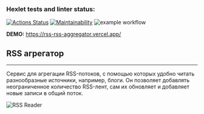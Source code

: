 ### Hexlet tests and linter status:
[![Actions Status](https://github.com/mltsk/frontend-project-lvl3/workflows/hexlet-check/badge.svg)](https://github.com/mltsk/frontend-project-lvl3/actions)
[![Maintainability](https://api.codeclimate.com/v1/badges/975c76ad0a0e5d77aeb6/maintainability)](https://codeclimate.com/github/mltsk/frontend-project-lvl3/maintainability)
![example workflow](https://github.com/mltsk/frontend-project-lvl3/actions/workflows/nodejs.yml/badge.svg)<br>

__DEMO:__ https://rss-rss-aggregator.vercel.app/

## RSS агрегатор
___
Cервис для агрегации RSS-потоков, с помощью которых удобно читать разнообразные источники, например, блоги. Он позволяет добавлять неограниченное количество RSS-лент, сам их обновляет и добавляет новые записи в общий поток.

![RSS Reader](https://i.ibb.co/xGZ53Jw/rss-Reader.jpg)